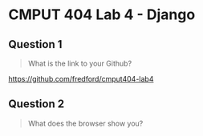 # CMPUT 404 Lab 4 - Django

## Question 1

> What is the link to your Github?

https://github.com/fredford/cmput404-lab4

## Question 2

>  What does the browser show you?

